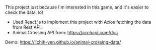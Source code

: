 This project just because I'm interested in this game, and it's easier to check the data. lol

- Used React.js to implement this project with Axios fetching the data from Rest API.
- Animal Crossing API from: https://acnhapi.com/doc

Demo: https://lichih-yen.github.io/animal-crossing-data/
